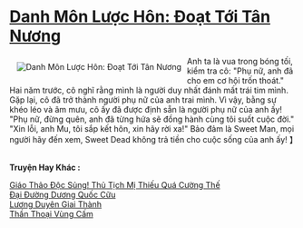 <a href="https://truyentiki.com/danh-mon-luoc-hon-doat-toi-tan-nuong.30579/" title="Danh Môn Lược Hôn: Đoạt Tới Tân Nương"><h1>Danh Môn Lược Hôn: Đoạt Tới Tân Nương</h1></a><div style="display:table"><img align="right" style="float: left; padding: 10px;" src="https://truyentiki.com/a/img/str/src/30579.jpg" alt="Danh Môn Lược Hôn: Đoạt Tới Tân Nương">Anh ta là vua trong bóng tối, kiểm tra cô: "Phụ nữ, anh đã cho em cơ hội trốn thoát." Hai năm trước, cô nghĩ rằng mình là người duy nhất đánh mất trái tim mình. Gặp lại, cô đã trở thành người phụ nữ của anh trai mình. Vì vậy, bằng sự khéo léo và âm mưu, cô ấy đã được định sẵn là người phụ nữ của anh ấy! "Phụ nữ, đừng quên, anh đã từng hứa sẽ đồng hành cùng tôi suốt cuộc đời." "Xin lỗi, anh Mu, tôi sắp kết hôn, xin hãy rời xa!" Bảo đảm là Sweet Man, mọi người hãy đến xem, Sweet Dead không trả tiền cho cuộc sống của anh ấy! 】</div><p><br><b>Truyện Hay Khác :</b></p><a href="https://truyentiki.com/giao-thao-doc-sung-thu-tich-mi-thieu-qua-cuong-the.30578/" alt="Giáo Thảo Độc Sủng! Thủ Tịch Mị Thiếu Quá Cường Thế">Giáo Thảo Độc Sủng! Thủ Tịch Mị Thiếu Quá Cường Thế</a><br/><a href="https://truyentiki.wordpress.com/2020/06/08/dai-duong-duong-quoc-cuu/" alt="Đại Đường Dương Quốc Cữu">Đại Đường Dương Quốc Cữu</a><br/><a href="https://github.com/nownovels/truyenhay/tree/master/truyenhay/30609/README.md" alt="Lương Duyên Giai Thành">Lương Duyên Giai Thành</a><br/><a href="https://www.scoop.it/topic/nownovels/p/4119039076/2020/06/13/truyen-than-thoai-vung-cam" alt="Thần Thoại Vùng Cấm">Thần Thoại Vùng Cấm</a><br/>